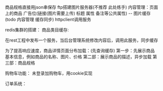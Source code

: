 商品规格直接用json串保存
ftp搭建图片服务器(不推荐  此处练手)
内容管理：页面上的商品 广告位(链接(图片需要上传) 标题 属性 备注等公共属性)
-- 图片缓存(todo 内容管理 缓存同步)
httpclient调用服务

redis集群的搭建：
商品类目缓存:

在rest工程中发布一个服务，当后台管理系统修改内容后，调用此服务，同步缓存

为了提高响应速度，商品详情页面分布加载：(先查询缓存)
第一步：先展示商品基本信息，例如商品的名称、图片、价格
第二部：展示商品的描述，异步加载
第三部：商品规格


购物车功能：
未登录加购物车，用cookie实现

订单系统：
